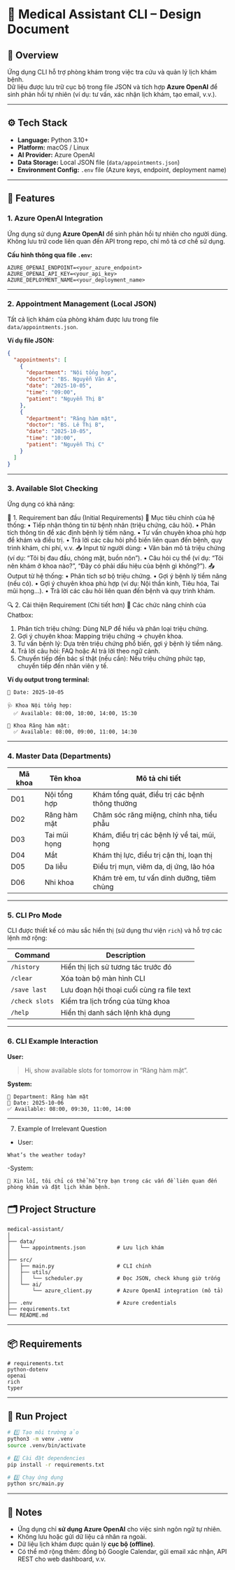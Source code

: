 
# 🏥 Medical Assistant CLI – Design Document

## 🧠 Overview
Ứng dụng CLI hỗ trợ phòng khám trong việc tra cứu và quản lý lịch khám bệnh.  
Dữ liệu được lưu trữ cục bộ trong file JSON và tích hợp **Azure OpenAI** để sinh phản hồi tự nhiên (ví dụ: tư vấn, xác nhận lịch khám, tạo email, v.v.).

---

## ⚙️ Tech Stack
- **Language:** Python 3.10+
- **Platform:** macOS / Linux
- **AI Provider:** Azure OpenAI
- **Data Storage:** Local JSON file (`data/appointments.json`)
- **Environment Config:** `.env` file (Azure keys, endpoint, deployment name)

---

## 🧩 Features

### 1. Azure OpenAI Integration
Ứng dụng sử dụng **Azure OpenAI** để sinh phản hồi tự nhiên cho người dùng.  
Không lưu trữ code liên quan đến API trong repo, chỉ mô tả cơ chế sử dụng.

**Cấu hình thông qua file `.env`:**
```env
AZURE_OPENAI_ENDPOINT=<your_azure_endpoint>
AZURE_OPENAI_API_KEY=<your_api_key>
AZURE_DEPLOYMENT_NAME=<your_deployment_name>
````

---

### 2. Appointment Management (Local JSON)

Tất cả lịch khám của phòng khám được lưu trong file `data/appointments.json`.

**Ví dụ file JSON:**

```json
{
  "appointments": [
    {
      "department": "Nội tổng hợp",
      "doctor": "BS. Nguyễn Văn A",
      "date": "2025-10-05",
      "time": "09:00",
      "patient": "Nguyễn Thị B"
    },
    {
      "department": "Răng hàm mặt",
      "doctor": "BS. Lê Thị B",
      "date": "2025-10-05",
      "time": "10:00",
      "patient": "Nguyễn Thị C"
    }
  ]
}
```

---

### 3. Available Slot Checking

Ứng dụng có khả năng:

🧩 1. Requirement ban đầu (Initial Requirements)
🎯 Mục tiêu chính của hệ thống:
 • Tiếp nhận thông tin từ bệnh nhân (triệu chứng, câu hỏi).
 • Phân tích thông tin để xác định bệnh lý tiềm năng.
 • Tư vấn chuyên khoa phù hợp để khám và điều trị.
 • Trả lời các câu hỏi phổ biến liên quan đến bệnh, quy trình khám, chi phí, v.v.
📥 Input từ người dùng:
 • Văn bản mô tả triệu chứng (ví dụ: “Tôi bị đau đầu, chóng mặt, buồn nôn”).
 • Câu hỏi cụ thể (ví dụ: “Tôi nên khám ở khoa nào?”, “Đây có phải dấu hiệu của bệnh gì không?”).
📤 Output từ hệ thống:
 • Phân tích sơ bộ triệu chứng.
 • Gợi ý bệnh lý tiềm năng (nếu có).
 • Gợi ý chuyên khoa phù hợp (ví dụ: Nội thần kinh, Tiêu hóa, Tai mũi họng…).
 • Trả lời các câu hỏi liên quan đến bệnh và quy trình khám.

🔍 2. Cải thiện Requirement (Chi tiết hơn)
🧠 Các chức năng chính của Chatbox:
 1. Phân tích triệu chứng: Dùng NLP để hiểu và phân loại triệu chứng.
 2. Gợi ý chuyên khoa: Mapping triệu chứng → chuyên khoa.
 3. Tư vấn bệnh lý: Dựa trên triệu chứng phổ biến, gợi ý bệnh lý tiềm năng.
 4. Trả lời câu hỏi: FAQ hoặc AI trả lời theo ngữ cảnh.
 5. Chuyển tiếp đến bác sĩ thật (nếu cần): Nếu triệu chứng phức tạp, chuyển tiếp đến nhân viên y tế.

**Ví dụ output trong terminal:**

```
📅 Date: 2025-10-05

🩺 Khoa Nội tổng hợp:
  ✅ Available: 08:00, 10:00, 14:00, 15:30

🦷 Khoa Răng hàm mặt:
  ✅ Available: 08:00, 09:00, 11:00, 14:30
```

---

### 4. Master Data (Departments)

| Mã khoa | Tên khoa     | Mô tả chi tiết                                 |
| ------- | ------------ | ---------------------------------------------- |
| D01     | Nội tổng hợp | Khám tổng quát, điều trị các bệnh thông thường |
| D02     | Răng hàm mặt | Chăm sóc răng miệng, chỉnh nha, tiểu phẫu      |
| D03     | Tai mũi họng | Khám, điều trị các bệnh lý về tai, mũi, họng   |
| D04     | Mắt          | Khám thị lực, điều trị cận thị, loạn thị       |
| D05     | Da liễu      | Điều trị mụn, viêm da, dị ứng, lão hóa         |
| D06     | Nhi khoa     | Khám trẻ em, tư vấn dinh dưỡng, tiêm chủng     |

---

### 5. CLI Pro Mode

CLI được thiết kế có màu sắc hiển thị (sử dụng thư viện `rich`)
và hỗ trợ các lệnh mở rộng:

| Command        | Description                               |
| -------------- | ----------------------------------------- |
| `/history`     | Hiển thị lịch sử tương tác trước đó       |
| `/clear`       | Xóa toàn bộ màn hình CLI                  |
| `/save last`   | Lưu đoạn hội thoại cuối cùng ra file text |
| `/check slots` | Kiểm tra lịch trống của từng khoa         |
| `/help`        | Hiển thị danh sách lệnh khả dụng          |

---

### 6. CLI Example Interaction

**User:**

> Hi, show available slots for tomorrow in “Răng hàm mặt”.

**System:**

```
🦷 Department: Răng hàm mặt
📅 Date: 2025-10-06
✅ Available: 08:00, 09:30, 11:00, 14:00
```

---

7. Example of Irrelevant Question

- User:
```
What’s the weather today?
```

-System:
```
🤖 Xin lỗi, tôi chỉ có thể hỗ trợ bạn trong các vấn đề liên quan đến phòng khám và đặt lịch khám bệnh.
```

## 🗂 Project Structure

```
medical-assistant/
│
├── data/
│   └── appointments.json          # Lưu lịch khám
│
├── src/
│   ├── main.py                    # CLI chính
│   ├── utils/
│   │   └── scheduler.py           # Đọc JSON, check khung giờ trống
│   └── ai/
│       └── azure_client.py        # Azure OpenAI integration (mô tả)
│
├── .env                           # Azure credentials
├── requirements.txt
└── README.md
```

---

## 📦 Requirements

```text
# requirements.txt
python-dotenv
openai
rich
typer
```

---

## 🚀 Run Project

```bash
# 1️⃣ Tạo môi trường ảo
python3 -m venv .venv
source .venv/bin/activate

# 2️⃣ Cài đặt dependencies
pip install -r requirements.txt

# 3️⃣ Chạy ứng dụng
python src/main.py
```

---

## 💬 Notes

* Ứng dụng chỉ **sử dụng Azure OpenAI** cho việc sinh ngôn ngữ tự nhiên.
* Không lưu hoặc gửi dữ liệu cá nhân ra ngoài.
* Dữ liệu lịch khám được quản lý **cục bộ (offline)**.
* Có thể mở rộng thêm: đồng bộ Google Calendar, gửi email xác nhận, API REST cho web dashboard, v.v.



